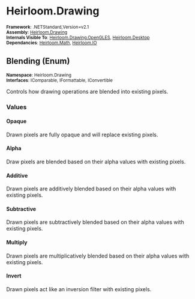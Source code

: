 # Heirloom.Drawing

<small>**Framework**: .NETStandard,Version=v2.1</small>  
<small>**Assembly**: [Heirloom.Drawing](../heirloom.drawing/heirloom.drawing.md)</small>  
<small>**Internals Visible To**: [Heirloom.Drawing.OpenGLES](../Heirloom.Drawing.OpenGLES/Heirloom.Drawing.OpenGLES.md), [Heirloom.Desktop](../Heirloom.Desktop/Heirloom.Desktop.md)</small>  
<small>**Dependancies**: [Heirloom.Math](../Heirloom.Math/Heirloom.Math.md), [Heirloom.IO](../Heirloom.IO/Heirloom.IO.md)</small>  

## Blending (Enum)
<small>**Namespace**: Heirloom.Drawing</sub></small>  
<small>**Interfaces**: IComparable, IFormattable, IConvertible</small>  

Controls how drawing operations are blended into existing pixels.

### Values

#### Opaque
<member name="F:Heirloom.Drawing.Blending.Opaque">
  <summary>
            Drawn pixels are fully opaque and will replace existing pixels.
            </summary>
</member>

#### Alpha
<member name="F:Heirloom.Drawing.Blending.Alpha">
  <summary>
            Draw pixels are blended based on their alpha values with existing pixels.
            </summary>
</member>

#### Additive
<member name="F:Heirloom.Drawing.Blending.Additive">
  <summary>
            Drawn pixels are additively blended based on their alpha values with existing pixels.
            </summary>
</member>

#### Subtractive
<member name="F:Heirloom.Drawing.Blending.Subtractive">
  <summary>
            Drawn pixels are subtractively blended based on their alpha values with existing pixels.
            </summary>
</member>

#### Multiply
<member name="F:Heirloom.Drawing.Blending.Multiply">
  <summary>
            Drawn pixels are multiplicatively blended based on their alpha values with existing pixels.
            </summary>
</member>

#### Invert
<member name="F:Heirloom.Drawing.Blending.Invert">
  <summary>
            Drawn pixels act like an inversion filter with existing pixels.
            </summary>
</member>

